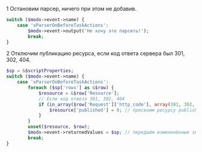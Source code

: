 1 Остановим парсер, ничего при этом не добавив.

```php
switch ($modx->event->name) {
    case 'xParserOnBeforeTaskActions':
        $modx->event->output('Не хочу это парсить!');
        break;
}
```

2 Отключим публикацию ресурса, если код ответа сервера был 301, 302, 404.

```php
$sp = &$scriptProperties;
switch ($modx->event->name) {
    case 'xParserOnBeforeTaskActions':
        foreach ($sp['rows'] as &$row) {
            $resource = &$row['Resource'];
            // Если код ответа 301, 302, 404
            if (in_array($row['Request']['http_code'], array(301, 302, 404))) {
                $resource['published'] = 0; // присвоим ресурсу published = 0
            }
        }
        unset($resource, $row);
        $modx->event->returnedValues = $sp; // передаём измененённые значения обратно
        break;
}
```

